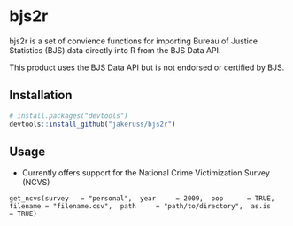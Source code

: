 # bjs2r

bjs2r is a set of convience functions for importing Bureau of Justice Statistics 
(BJS) data directly into R from the BJS Data API.

This product uses the BJS Data API but is not endorsed or certified by BJS.

## Installation

```R
# install.packages("devtools")
devtools::install_github("jakeruss/bjs2r")
```

## Usage

* Currently offers support for the National Crime Victimization Survey (NCVS)

`get_ncvs(survey   = "personal", 
          year     = 2009, 
          pop      = TRUE, 
          filename = "filename.csv", 
          path     = "path/to/directory", 
          as.is    = TRUE)`